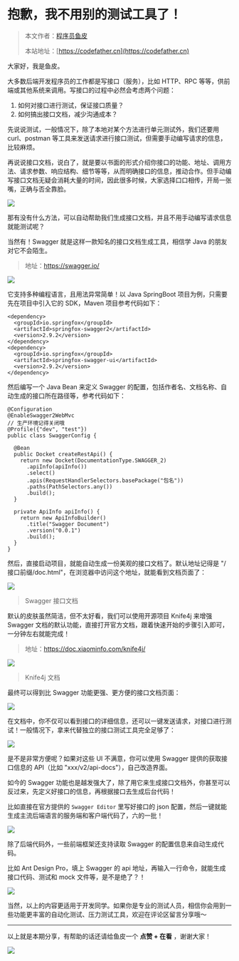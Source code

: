 # 抱歉，我不用别的测试工具了！

> 本文作者：[程序员鱼皮](https://yuyuanweb.feishu.cn/wiki/Abldw5WkjidySxkKxU2cQdAtnah)
>
> 本站地址：[https://codefather.cn](https://codefather.cn)

大家好，我是鱼皮。

大多数后端开发程序员的工作都是写接口（服务），比如 HTTP、RPC 等等，供前端或其他系统来调用。写接口的过程中必然会考虑两个问题：

1. 如何对接口进行测试，保证接口质量？
2. 如何搞出接口文档，减少沟通成本？

先说说测试，一般情况下，除了本地对某个方法进行单元测试外，我们还要用 curl、postman 等工具来发送请求进行接口测试，但需要手动编写请求的信息，比较麻烦。

再说说接口文档，说白了，就是要以书面的形式介绍你接口的功能、地址、调用方法、请求参数、响应结构、细节等等，从而明确接口的信息，推动合作。但手动编写接口文档无疑会消耗大量的时间，因此很多时候，大家选择口口相传，开局一张嘴，正确与否全靠脸。

![](https://pic.yupi.icu/5563/202311090914141.png)

那有没有什么方法，可以自动帮助我们生成接口文档，并且不用手动编写请求信息就能测试呢？

当然有！Swagger 就是这样一款知名的接口文档生成工具，相信学 Java 的朋友对它不会陌生。

> 地址：https://swagger.io/

![](https://pic.yupi.icu/5563/202311090914179.png)

它支持多种编程语言，且用法异常简单！以 Java SpringBoot 项目为例，只需要先在项目中引入它的 SDK，Maven 项目参考代码如下：

```
<dependency>
  <groupId>io.springfox</groupId>
  <artifactId>springfox-swagger2</artifactId>
  <version>2.9.2</version>
</dependency>
<dependency>
  <groupId>io.springfox</groupId>
  <artifactId>springfox-swagger-ui</artifactId>
  <version>2.9.2</version>
</dependency>
```

然后编写一个 Java Bean 来定义 Swagger 的配置，包括作者名、文档名称、自动生成的接口所在路径等，参考代码如下：

```
@Configuration
@EnableSwagger2WebMvc
// 生产环境记得关闭哦
@Profile({"dev", "test"})
public class SwaggerConfig {

  @Bean
  public Docket createRestApi() {
    return new Docket(DocumentationType.SWAGGER_2)
      .apiInfo(apiInfo())
      .select()
      .apis(RequestHandlerSelectors.basePackage("包名"))
      .paths(PathSelectors.any())
      .build();
  }

  private ApiInfo apiInfo() {
    return new ApiInfoBuilder()
      .title("Swagger Document")
      .version("0.0.1")
      .build();
  }
}
```

然后，直接启动项目，就能自动生成一份美观的接口文档了。默认地址记得是 "/接口前缀/doc.html"，在浏览器中访问这个地址，就能看到文档页面了：

![](https://pic.yupi.icu/5563/202311090914118.png)

> Swagger 接口文档

默认的皮肤虽然简洁，但不太好看，我们可以使用开源项目 Knife4j 来增强 Swagger 文档的默认功能，直接打开官方文档，跟着快速开始的步骤引入即可，一分钟左右就能完成！

> 地址：https://doc.xiaominfo.com/knife4j/

![](https://pic.yupi.icu/5563/202311090914160.png)

> Knife4j 文档

最终可以得到比 Swagger 功能更强、更方便的接口文档页面：

![](https://pic.yupi.icu/5563/202311090914224.png)

在文档中，你不仅可以看到接口的详细信息，还可以一键发送请求，对接口进行测试！一般情况下，拿来代替独立的接口测试工具完全足够了：

![](https://pic.yupi.icu/5563/202311090914210.png)

是不是非常方便呢？如果对这些 UI 不满意，你可以使用 Swagger 提供的获取接口信息的 API（比如 "xxx/v2/api-docs"），自己改造界面。

如今的 Swagger 功能也是越发强大了，除了用它来生成接口文档外，你甚至可以反过来，先定义好接口的信息，再根据接口去生成后台代码！

比如直接在官方提供的 `Swagger Editor` 里写好接口的 json 配置，然后一键就能生成主流后端语言的服务端和客户端代码了，六的一批！

![](https://pic.yupi.icu/5563/202311090914233.png)

除了后端代码外，一些前端框架还支持读取 Swagger 的配置信息来自动生成代码。

比如 Ant Design Pro，填上 Swagger 的 api 地址，再输入一行命令，就能生成接口代码、测试和 mock 文件等，是不是绝了？！

![](https://pic.yupi.icu/5563/202311090914207.png)

当然，以上的内容更适用于开发同学。如果你是专业的测试人员，相信你会用到一些功能更丰富的自动化测试、压力测试工具，欢迎在评论区留言分享哦～



------


以上就是本期分享，有帮助的话还请给鱼皮一个 **点赞 + 在看** ，谢谢大家！

![](https://pic.yupi.icu/5563/202311090914287.png)